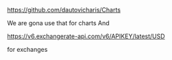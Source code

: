 https://github.com/dautovicharis/Charts

We are gona use that for charts And

https://v6.exchangerate-api.com/v6/APIKEY/latest/USD

for exchanges
